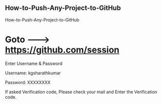 ## How-to-Push-Any-Project-to-GitHub
How-to-Push-Any-Project-to-GitHub

# Goto --->  https://github.com/session

Enter Username & Password

Username: kgsharathkumar

Password: XXXXXXXX

If asked Verification code, Please check your mail and Enter the Verification code.
